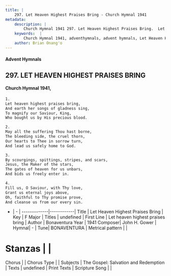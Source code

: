 ```yaml
---
title: |
    297. Let Heaven Highest Praises Bring - Church Hymnal 1941
metadata:
    description: |
        Church Hymnal 1941 297. Let Heaven Highest Praises Bring.  Let heaven highest praises bring,  And earth her songs of gladness sing,  To magnify our Saviour, King,  Who bought us by His precious blood. 
    keywords:  |
        Church Hymnal 1941, adventhymnals, advent hymnals, Let Heaven Highest Praises Bring, Let heaven highest praises bring. 
    author: Brian Onang'o
---
```


#### Advent Hymnals
## 297. LET HEAVEN HIGHEST PRAISES BRING
####  Church Hymnal 1941,

```txt
1.
Let heaven highest praises bring, 
And earth her songs of gladness sing, 
To magnify our Saviour, King, 
Who bought us by His precious blood. 

2.
May all the suffering Thou hast borne, 
The bleeding side, the cruel thorn, 
Our hearts to Thee in sorrow turn, 
And lead us safely home to God. 

3.
By scourgings, spittings, stripes, and scars, 
Jesus, the Maker of the stars, 
The gates of heaven for us unbars, 
And bids us freely enter in. 

4.
Fill us, O Saviour, with Thy love, 
Grant us eternal joys above, 
Oh, faithful to Thy promise prove, 
And cleanse us from our every sin.

```

- |   -  |
-------------|------------|
Title | Let Heaven Highest Praises Bring |
Key | F Major |
Titles | undefined |
First Line | Let heaven highest praises bring |
Author | Bonaventura
Year | 1941
Composer| John H. Gower |
Hymnal|  - |
Tune| BONAVENTURA |
Metrical pattern | |
# Stanzas |  |
Chorus |  |
Chorus Type |  |
Subjects | The Gospel: Salvation and Redemption |
Texts | undefined |
Print Texts | 
Scripture Song |  |
    
